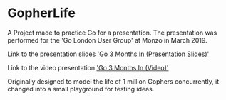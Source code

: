 # GopherLife 

A Project made to practice Go for a presentation. The presentation was performed for the 'Go London User Group' at Monzo in March 2019.

Link to the presentation slides ['Go 3 Months In (Presentation Slides)'](https://docs.google.com/presentation/d/e/2PACX-1vS5Qfb7s9NMeMGY02Gm50XsrFnMjEPo17VVyIvND3qinERMuEw5So43yN629_LFlPT1w3axzbvWjNKd/pub?start=false&loop=false&delayms=3000)

Link to the video presentation ['Go 3 Months In (Video)'](https://www.youtube.com/watch?v=Tr4o5XdPxOs&t=1s)

Originally designed to model the life of 1 million Gophers concurrently, it changed into a small playground for testing ideas. 



